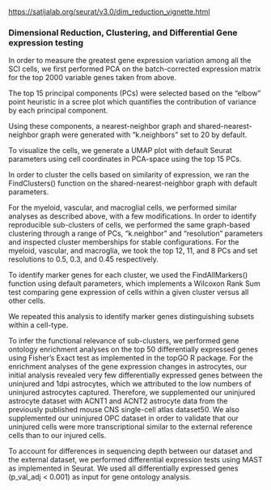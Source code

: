 https://satijalab.org/seurat/v3.0/dim_reduction_vignette.html


<h3> Dimensional Reduction, Clustering, and Differential Gene expression testing </h3>

In order to measure the greatest gene expression variation among all the SCI cells, we first performed PCA on the batch-corrected expression matrix for the top 2000 variable genes taken from above.

The top 15 principal components (PCs) were selected based on the “elbow” point heuristic in a scree plot which quantifies the contribution of variance by each principal component.

Using these components, a nearest-neighbor graph and shared-nearest-neighbor graph were generated with “k.neighbors” set to 20 by default.

To visualize the cells, we generate a UMAP plot with default Seurat parameters using cell coordinates in PCA-space using the top 15 PCs.

In order to cluster the cells based on similarity of expression, we ran the FindClusters() function on the shared-nearest-neighbor graph with default parameters.

For the myeloid, vascular, and macroglial cells, we performed similar analyses as described above, with a few modifications. In order to identify reproducible sub-clusters of cells, we performed the same graph-based clustering through a range of PCs, “k.neighbor” and “resolution” parameters and inspected cluster memberships for stable configurations. For the myeloid, vascular, and macroglia, we took the top 12, 11, and 8 PCs and set resolutions to 0.5, 0.3, and 0.45 respectively.

To identify marker genes for each cluster, we used the FindAllMarkers() function using default parameters, which implements a Wilcoxon Rank Sum test comparing gene expression of cells within a given cluster versus all other cells.

We repeated this analysis to identify marker genes distinguishing subsets within a cell-type.

To infer the functional relevance of sub-clusters, we performed gene ontology enrichment analyses on the top 50 differentially expressed genes using Fisher’s Exact test as implemented in the topGO R package. For the enrichment analyses of the gene expression changes in astrocytes, our initial analysis revealed very few differentially expressed genes between the uninjured and 1dpi astrocytes, which we attributed to the low numbers of uninjured astrocytes captured. Therefore, we supplemented our uninjured astrocyte dataset with ACNT1 and ACNT2 astrocyte data from the previously published mouse CNS single-cell atlas dataset50. We also supplemented our uninjured OPC dataset in order to validate that our uninjured cells were more transcriptional similar to the external reference cells than to our injured cells.

To account for differences in sequencing depth between our dataset and the external dataset, we performed differential expression tests using MAST as implemented in Seurat. We used all differentially expressed genes (p_val_adj < 0.001) as input for gene ontology analysis.
